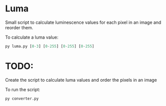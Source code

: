 # Luma

Small script to calculate luminescence values for each pixel in an image and reorder them.

To calculate a luma value:
```python
py luma.py [0-3] [0-255] [0-255] [0-255]
```

# TODO:
Create the script to calculate luma values and order the pixels in an image

To run the script:
```python
py converter.py
```
